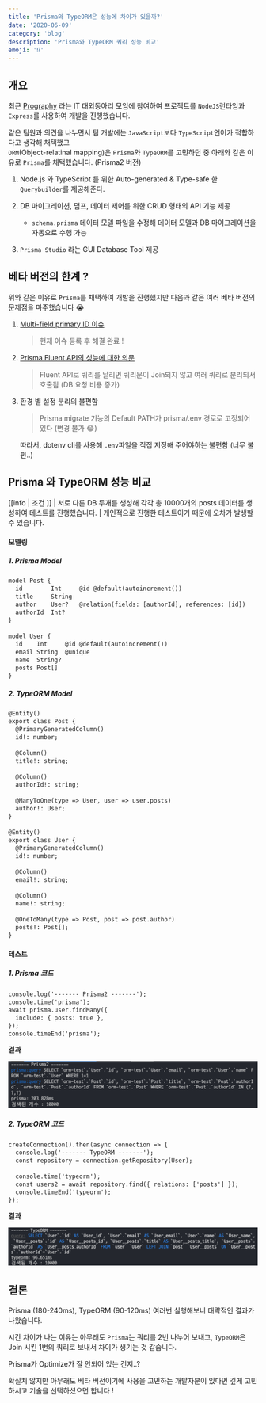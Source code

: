 ```yaml
---
title: 'Prisma와 TypeORM은 성능에 차이가 있을까?'
date: '2020-06-09'
category: 'blog'
description: 'Prisma와 TypeORM 쿼리 성능 비교'
emoji: '⁉️'
---
```


## 개요

최근 [Prography](http://prography.org/) 라는 IT 대외동아리 모임에 참여하여 프로젝트를 `NodeJS`런타임과 `Express`를 사용하여 개발을 진행했습니다.

같은 팀원과 의견을 나누면서 팀 개발에는 `JavaScript`보다 `TypeScript`언어가 적합하다고 생각해 채택했고  
`ORM`(Object-relatinal mapping)은 `Prisma`와 `TypeORM`를 고민하던 중 아래와 같은 이유로 `Prisma`를 채택했습니다. (Prisma2 버전)

1. Node.js 와 TypeScript 를 위한 Auto-generated & Type-safe 한 `Querybuilder`를 제공해준다.

2. DB 마이그레이션, 덤프, 데이터 제어를 위한 CRUD 형태의 API 기능 제공

   - `schema.prisma` 데이터 모델 파일을 수정해 데이터 모델과 DB 마이그레이션을 자동으로 수행 가능

3. `Prisma Studio` 라는 GUI Database Tool 제공

## 베타 버전의 한계 ?

위와 같은 이유로 `Prisma`를 채택하여 개발을 진행했지만 다음과 같은 여러 베타 버전의 문제점을 마주했습니다 😭

1. [Multi-field primary ID 이슈](https://github.com/prisma/prisma-client-js/issues/710)

   > 현재 이슈 등록 후 해결 완료 !

2. [Prisma Fluent API의 성능에 대한 의문](https://github.com/prisma/prisma/issues/1984)

   > Fluent API로 쿼리를 날리면 쿼리문이 Join되지 않고 여러 쿼리로 분리되서 호출됨 (DB 요청 비용 증가)

3. 환경 별 설정 분리의 불편함

   > Prisma migrate 기능의 Default PATH가 prisma/.env 경로로 고정되어 있다 (변경 불가 😂)

   따라서, dotenv cli를 사용해 `.env`파일을 직접 지정해 주어야하는 불편함 (너무 불편..)

## Prisma 와 TypeORM 성능 비교

[[info | 조건 ]]
| 서로 다른 DB 두개를 생성해 각각 총 10000개의 posts 데이터를 생성하여 테스트를 진행했습니다.
| 개인적으로 진행한 테스트이기 때문에 오차가 발생할 수 있습니다.

#### 모델링

##### 1. Prisma Model

```graphql:title=Prisma-Model
model Post {
  id        Int     @id @default(autoincrement())
  title     String
  author    User?   @relation(fields: [authorId], references: [id])
  authorId  Int?
}

model User {
  id    Int     @id @default(autoincrement())
  email String  @unique
  name  String?
  posts Post[]
}
```

##### 2. TypeORM Model

```typescript:title=TypeORM-Model
@Entity()
export class Post {
  @PrimaryGeneratedColumn()
  id!: number;

  @Column()
  title!: string;

  @Column()
  authorId!: string;

  @ManyToOne(type => User, user => user.posts)
  author!: User;
}

@Entity()
export class User {
  @PrimaryGeneratedColumn()
  id!: number;

  @Column()
  email!: string;

  @Column()
  name!: string;

  @OneToMany(type => Post, post => post.author)
  posts!: Post[];
}
```

#### 테스트

##### 1. Prisma 코드

```typescript:title=Prisma2
console.log('------- Prisma2 -------');
console.time('prisma');
await prisma.user.findMany({
  include: { posts: true },
});
console.timeEnd('prisma');
```

**결과**

![Prisma](./images/prisma-test.png)

##### 2. TypeORM 코드

```typescript:title=TypeORM
createConnection().then(async connection => {
  console.log('------- TypeORM -------');
  const repository = connection.getRepository(User);

  console.time('typeorm');
  const users2 = await repository.find({ relations: ['posts'] });
  console.timeEnd('typeorm');
});
```

**결과**

![TypeORM](./images/typeorm-test.png)

## 결론

Prisma (180-240ms), TypeORM (90-120ms) 여러번 실행해보니 대략적인 결과가 나왔습니다.

시간 차이가 나는 이유는 아무래도 `Prisma`는 쿼리를 2번 나누어 보내고, `TypeORM`은 Join 시킨 1번의 쿼리로 보내서 차이가 생기는 것 같습니다.

Prisma가 Optimize가 잘 안되어 있는 건지..?

확실치 않지만 아무래도 베타 버전이기에 사용을 고민하는 개발자분이 있다면 깊게 고민하시고 기술을 선택하셨으면 합니다 !
